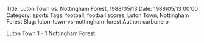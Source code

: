 Title: Luton Town vs. Nottingham Forest, 1988/05/13
Date: 1988/05/13 00:00
Category: sports
Tags: football, football scores, Luton Town, Nottingham Forest
Slug: luton-town-vs-nottingham-forest
Author: carbonero


Luton Town 1 - 1 Nottingham Forest
